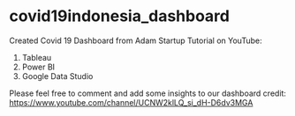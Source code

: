 # covid19indonesia_dashboard

Created Covid 19 Dashboard from Adam Startup Tutorial on YouTube:
1. Tableau
2. Power BI
3. Google Data Studio

Please feel free to comment and add some insights to our dashboard
credit: https://www.youtube.com/channel/UCNW2klLQ_si_dH-D6dv3MGA
